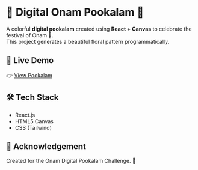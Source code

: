 # 🌸 Digital Onam Pookalam 🌸

A colorful **digital pookalam** created using **React + Canvas** to celebrate the festival of Onam 🎉.  
This project generates a beautiful floral pattern programmatically.

## 🔗 Live Demo
👉 [View Pookalam](https://akshara-ramesh.github.io/digital-pookalam)

## 🛠 Tech Stack
- React.js
- HTML5 Canvas
- CSS (Tailwind)



## 🙏 Acknowledgement
Created for the Onam Digital Pookalam Challenge. 🌼
